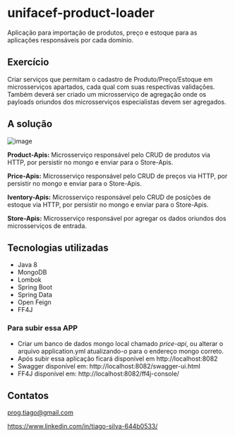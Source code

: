 # unifacef-product-loader

Aplicação para importação de produtos, preço e estoque para as aplicações responsáveis por cada domínio.

## Exercício

Criar serviços que permitam o cadastro de Produto/Preço/Estoque em microsserviços apartados, cada qual com suas respectivas validações.
Também deverá ser criado um microsserviço de agregação onde os payloads oriundos dos microsserviços especialistas devem ser agregados.

## A solução

![image](https://user-images.githubusercontent.com/595044/144319403-2fe3b312-4a9d-4df8-9d21-e79558bb52f6.png)

**Product-Apis:** Microsserviço responsável pelo CRUD de produtos via HTTP, por persistir no mongo e enviar para o Store-Apis.

**Price-Apis:** Microsserviço responsável pelo CRUD de preços via HTTP, por persistir no mongo e enviar para o Store-Apis.

**Iventory-Apis:** Microsserviço responsável pelo CRUD de posições de estoque via HTTP, por persistir no mongo e enviar para o Store-Apis.

**Store-Apis:** Microsserviço responsável por agregar os dados oriundos dos microsserviços de entrada.

## Tecnologias utilizadas

- Java 8
- MongoDB
- Lombok
- Spring Boot
- Spring Data
- Open Feign
- FF4J

### Para subir essa APP

- Criar um banco de dados mongo local chamado *price-api*, ou alterar o arquivo application.yml atualizando-o para o endereço mongo correto.
- Após subir essa aplicação ficará disponível em http://localhost:8082
- Swagger disponível em: http://localhost:8082/swagger-ui.html
- FF4J disponível em: http://localhost:8082/ff4j-console/

## Contatos

prog.tiago@gmail.com

https://www.linkedin.com/in/tiago-silva-644b0533/
